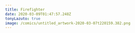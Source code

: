 ```yaml
---
title: Firefighter
date: 2020-03-09T01:47:57.248Z
tonyLazuto: true
image: /comics/untitled_artwork-2020-03-07t220159.382.png
---
```

